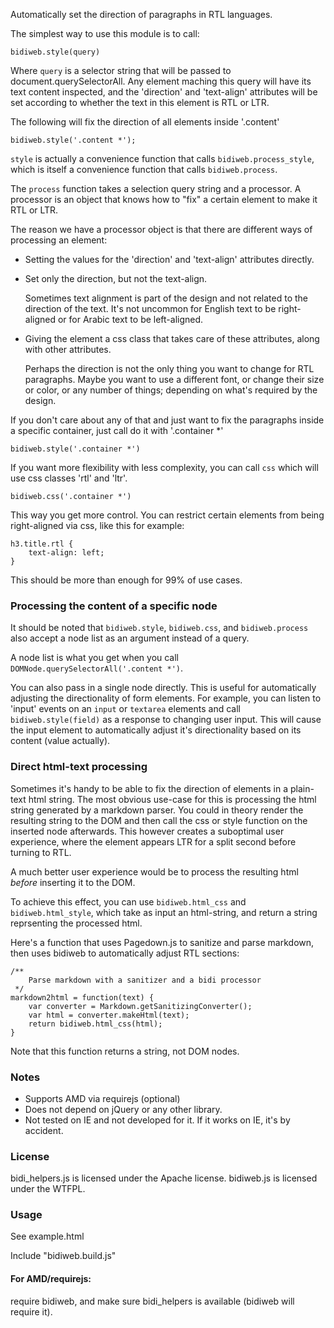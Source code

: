 Automatically set the direction of paragraphs in RTL languages.

The simplest way to use this module is to call:

    bidiweb.style(query)

Where `query` is a selector string that will be passed to
document.querySelectorAll.  Any element maching this query will have its
text content inspected, and the 'direction' and 'text-align' attributes
will be set according to whether the text in this element is RTL or LTR.

The following will fix the direction of all elements inside
'.content'

    bidiweb.style('.content *');

`style` is actually a convenience function that calls `bidiweb.process_style`,
which is itself a convenience function that calls `bidiweb.process`.

The `process` function takes a selection query string and a processor. A
processor is an object that knows how to "fix" a certain element to make
it RTL or LTR.

The reason we have a processor object is that there are different ways of
processing an element:

- Setting the values for the 'direction' and 'text-align' attributes
  directly.

- Set only the direction, but not the text-align.

  Sometimes text alignment is part of the design and not related to the
  direction of the text. It's not uncommon for English text to be
  right-aligned or for Arabic text to be left-aligned.

- Giving the element a css class that takes care of these attributes, along
  with other attributes.

  Perhaps the direction is not the only thing you want to change for RTL
  paragraphs. Maybe you want to use a different font, or change their size
  or color, or any number of things; depending on what's required by the
  design.

If you don't care about any of that and just want to fix the paragraphs
inside a specific container, just call do it with '.container *'

    bidiweb.style('.container *')

If you want more flexibility with less complexity, you can call `css` which will use css classes 'rtl' and 'ltr'.

    bidiweb.css('.container *')

This way you get more control. You can restrict certain elements from being right-aligned via css, like this for example:

    h3.title.rtl {
        text-align: left;
    }

This should be more than enough for 99% of use cases.

### Processing the content of a specific node

It should be noted that `bidiweb.style`, `bidiweb.css`, and `bidiweb.process` also accept a node list as an argument instead of a query.

A node list is what you get when you call `DOMNode.querySelectorAll('.content *')`.

You can also pass in a single node directly. This is useful for automatically adjusting the directionality of form elements. For example, you can listen to 'input' events on an `input` or `textarea` elements and call `bidiweb.style(field)` as a response to changing user input. This will cause the input element to automatically adjust it's directionality based on its content (value actually).

### Direct html-text processing

Sometimes it's handy to be able to fix the direction of elements in a plain-text html string. The most obvious use-case for this is processing the html string generated by a markdown parser. You could in theory render the resulting string to the DOM and then call the css or style function on the inserted node afterwards. This however creates a suboptimal user experience, where the element appears LTR for a split second before turning to RTL.

A much better user experience would be to process the resulting html *before* inserting it to the DOM.

To achieve this effect, you can use `bidiweb.html_css` and `bidiweb.html_style`, which take as input an html-string, and return a string reprsenting the processed html.

Here's a function that uses Pagedown.js to sanitize and parse markdown, then uses bidiweb to automatically adjust RTL sections:

    /**
        Parse markdown with a sanitizer and a bidi processor
     */
    markdown2html = function(text) {
        var converter = Markdown.getSanitizingConverter();
        var html = converter.makeHtml(text);
        return bidiweb.html_css(html);
    }

Note that this function returns a string, not DOM nodes.

### Notes

* Supports AMD via requirejs (optional)
* Does not depend on jQuery or any other library.
* Not tested on IE and not developed for it. If it works on IE, it's by accident.

### License

bidi_helpers.js is licensed under the Apache license.
bidiweb.js is licensed under the WTFPL.

### Usage

See example.html

Include "bidiweb.build.js"

#### For AMD/requirejs:

require bidiweb, and make sure bidi_helpers is available (bidiweb will require it).
